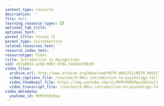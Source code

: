 ```yaml
---
content_type: resource
description: ''
file: null
learning_resource_types: []
optional_tab_title: ''
optional_text: ''
parent_title: Vision II
parent_type: CourseSection
related_resources_text: ''
resource_index_text: ''
resourcetype: Video
title: Introduction to Recognition
uid: eb7a88d1-ac6d-9067-d78a-5aa5eb748c0f
video_files:
  archive_url: http://www.archive.org/download/MIT9.00SCF11/MIT9_00SCF11_lec06_300k.mp4
  video_captions_file: /courses/9-00sc-introduction-to-psychology-fall-2011/799e5aca91555729a141d6571d8197cf_MYMYXhR2Ppw.vtt
  video_thumbnail_file: https://img.youtube.com/vi/MYMYXhR2Ppw/default.jpg
  video_transcript_file: /courses/9-00sc-introduction-to-psychology-fall-2011/8799113d04044413915f8e6806e911f7_MYMYXhR2Ppw.pdf
video_metadata:
  youtube_id: MYMYXhR2Ppw
---
```

